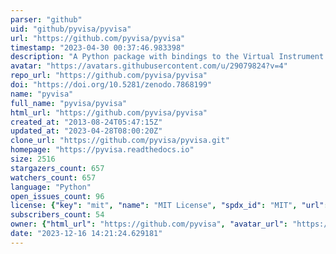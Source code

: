 ```yaml
---
parser: "github"
uid: "github/pyvisa/pyvisa"
url: "https://github.com/pyvisa/pyvisa"
timestamp: "2023-04-30 00:37:46.983398"
description: "A Python package with bindings to the Virtual Instrument Software Architecture VISA library, in order to control measurement devices and test equipment via GPIB, RS232, or USB."
avatar: "https://avatars.githubusercontent.com/u/29079824?v=4"
repo_url: "https://github.com/pyvisa/pyvisa"
doi: "https://doi.org/10.5281/zenodo.7868199"
name: "pyvisa"
full_name: "pyvisa/pyvisa"
html_url: "https://github.com/pyvisa/pyvisa"
created_at: "2013-08-24T05:47:15Z"
updated_at: "2023-04-28T08:00:20Z"
clone_url: "https://github.com/pyvisa/pyvisa.git"
homepage: "https://pyvisa.readthedocs.io"
size: 2516
stargazers_count: 657
watchers_count: 657
language: "Python"
open_issues_count: 96
license: {"key": "mit", "name": "MIT License", "spdx_id": "MIT", "url": "https://api.github.com/licenses/mit", "node_id": "MDc6TGljZW5zZTEz"}
subscribers_count: 54
owner: {"html_url": "https://github.com/pyvisa", "avatar_url": "https://avatars.githubusercontent.com/u/29079824?v=4", "login": "pyvisa", "type": "Organization"}
date: "2023-12-16 14:21:24.629181"
---
```


